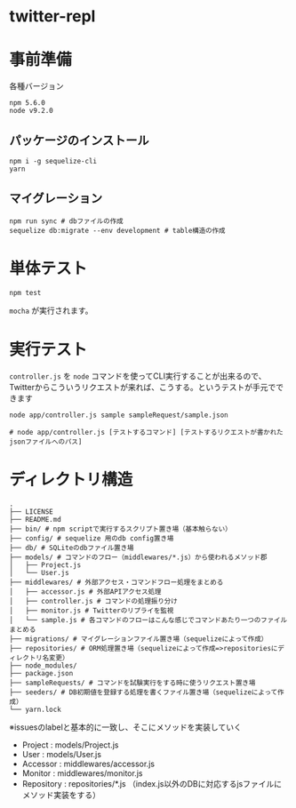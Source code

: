 # twitter-repl

# 事前準備
各種バージョン
```
npm 5.6.0
node v9.2.0
```

## パッケージのインストール
```shell
npm i -g sequelize-cli
yarn
```

## マイグレーション
```shell
npm run sync # dbファイルの作成
sequelize db:migrate --env development # table構造の作成
```

# 単体テスト
```
npm test
```
`mocha` が実行されます。


# 実行テスト

`controller.js` を `node` コマンドを使ってCLI実行することが出来るので、
Twitterからこういうリクエストが来れば、こうする。というテストが手元でできます

```shell
node app/controller.js sample sampleRequest/sample.json

# node app/controller.js [テストするコマンド] [テストするリクエストが書かれたjsonファイルへのパス]
```

# ディレクトリ構造

```
.
├── LICENSE
├── README.md
├── bin/ # npm scriptで実行するスクリプト置き場（基本触らない）
├── config/ # sequelize 用のdb config置き場
├── db/ # SQLiteのdbファイル置き場
├── models/ # コマンドのフロー（middlewares/*.js）から使われるメソッド郡
│   ├── Project.js
│   └── User.js
├── middlewares/ # 外部アクセス・コマンドフロー処理をまとめる
│   ├── accessor.js # 外部APIアクセス処理
│   ├── controller.js # コマンドの処理振り分け
│   ├── monitor.js # Twitterのリプライを監視
│   └── sample.js # 各コマンドのフローはこんな感じでコマンドあたり一つのファイルまとめる
├── migrations/ # マイグレーションファイル置き場（sequelizeによって作成）
├── repositories/ # ORM処理置き場（sequelizeによって作成=>repositoriesにディレクトリ名変更）
├── node_modules/ 
├── package.json
├── sampleRequests/ # コマンドを試験実行をする時に使うリクエスト置き場
├── seeders/ # DB初期値を登録する処理を書くファイル置き場（sequelizeによって作成）
└── yarn.lock
```

※issuesのlabelと基本的に一致し、そこにメソッドを実装していく

- Project : models/Project.js
- User : models/User.js
- Accessor : middlewares/accessor.js
- Monitor : middlewares/monitor.js
- Repository : repositories/*.js （index.js以外のDBに対応するjsファイルにメソッド実装をする）
